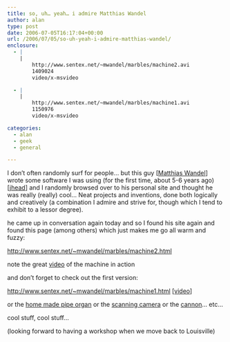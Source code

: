 ```yaml
---
title: so, uh… yeah… i admire Matthias Wandel
author: alan
type: post
date: 2006-07-05T16:17:04+00:00
url: /2006/07/05/so-uh-yeah-i-admire-matthias-wandel/
enclosure:
  - |
    |
        http://www.sentex.net/~mwandel/marbles/machine2.avi
        1409024
        video/x-msvideo

  - |
    |
        http://www.sentex.net/~mwandel/marbles/machine1.avi
        1150976
        video/x-msvideo

categories:
  - alan
  - geek
  - general

---
```

I don&#8217;t often randomly surf for people&#8230; but this guy [[Matthias Wandel][1]] wrote some software I was using (for the first time, about 5-6 years ago) [[jhead][2]] and I randomly browsed over to his personal site and thought he was really (really) cool&#8230; Neat projects and inventions, done both logically and creatively (a combination I admire and strive for, though which I tend to exhibit to a lessor degree).

he came up in conversation again today and so I found his site again and found this page (among others) which just makes me go all warm and fuzzy:

<http://www.sentex.net/~mwandel/marbles/machine2.html>

note the great [video][3] of the machine in action

and don&#8217;t forget to check out the first version:

<http://www.sentex.net/~mwandel/marbles/machine1.html> [[video][4]]

or the [home made pipe organ][5] or the [scanning camera][6] or the [cannon][7]&#8230; etc&#8230;

cool stuff, cool stuff&#8230;

(looking forward to having a workshop when we move back to Louisville)


 [1]: http://www.sentex.net/~mwandel/index.html
 [2]: http://www.sentex.net/~mwandel/jhead/
 [3]: http://www.sentex.net/~mwandel/marbles/machine2.avi
 [4]: http://www.sentex.net/~mwandel/marbles/machine1.avi
 [5]: http://www.sentex.net/~mwandel/organ/organ.html
 [6]: http://www.sentex.net/~mwandel/tech/scanner.html
 [7]: http://www.sentex.net/~mwandel/cannon/cannon.html
